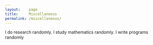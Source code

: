 ```yaml
---
layout:    page
title:     Miscellaneous
permalink: /miscellaneous/
---
```


I do research randomly.
I study mathematics randomly.
I write programs randomly